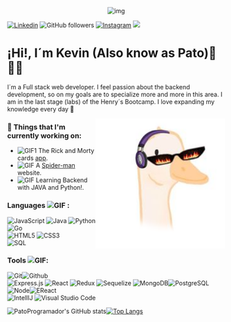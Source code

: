 <div align="center">
  <img  alt="img" width="500px" height="200px" src="https://i.pinimg.com/originals/be/b5/41/beb541eeb1ee06ba00ef55d5baa60773.gif" >
  <br />
</div>

 [![Linkedin](https://img.shields.io/badge/-LinkedIn-blue?style=flat&logo=Linkedin&logoColor=white)](https://www.linkedin.com/in/kevin-pati%C3%B1o/)
 ![GitHub followers](https://img.shields.io/github/followers/PatoProgramador?label=Follow&style=social)
 [![Instagram](https://img.shields.io/badge/-Instagram-c13584?style=flat&labelColor=c13584&logo=instagram&logoColor=white)](https://www.instagram.com/patolocolosofo/)
 <a href="mailto:skpates18@gmail.com"><img  src="https://img.shields.io/badge/-skpates18@gmail.com-black?logo=gmail&style=flat-square"></a>&nbsp;&nbsp;

# ¡Hi!, I´m Kevin (Also know as Pato)👋🐱‍💻
<!--Introduction -->
I´m a Full stack web developer. I feel passion about the backend development, so on my goals are to specialize more and more in this area. I am in the last stage (labs) of the Henry´s Bootcamp. I love expanding my knowledge every day 🚀

<!-- Sofi Draw uwu -->
<img src="https://github.com/PatoProgramador/PatoProgramador/blob/main/src/sofiDraw.png" alt="Draw" align="right" width="300" height="300" />

### 💼  Things that I'm currently working on: 
* <img alt="GIF1" src="https://media.giphy.com/media/3o7aD2d7hy9ktXNDP2/giphy.gif" width="30px" /> The Rick and Morty cards [app](https://github.com/PatoProgramador/Rick-and-Morty-cards-App).
* <img alt="GIF" src="https://brian.carnell.com/wp-content/uploads/2019/12/spiderman-animated-gif.gif" width="40px" /> A [Spider-man](https://github.com/Zetah07/Marvel-Spiderman) website.
* <img alt="GIF" src="https://miro.medium.com/max/1000/1*1Cz76SaTMyMVjzbhigz4Gg.gif" width="40px" /> Learning Backend with JAVA and Python!.

### Languages <img alt="GIF" src="https://res.cloudinary.com/practicaldev/image/fetch/s--3rFO85cD--/c_limit%2Cf_auto%2Cfl_progressive%2Cq_66%2Cw_880/https://thepracticaldev.s3.amazonaws.com/i/bkv3xbjb74epempcjone.gif" width="20px" /> :

![JavaScript](https://img.shields.io/badge/-JavaScript-000000?style=for-the-badge&logo=javascript)
![Java](https://img.shields.io/badge/java-%23ED8B00.svg?style=for-the-badge&logo=java&logoColor=white)
![Python](https://img.shields.io/badge/-Python-000000?style=for-the-badge&logo=python)
![Go](https://img.shields.io/badge/go-%2300ADD8.svg?style=for-the-badge&logo=go&logoColor=white)<br />
![HTML5](https://img.shields.io/badge/-HTML5-000000?style=for-the-badge&logo=html5)
![CSS3](https://img.shields.io/badge/-CSS-000000?style=for-the-badge&logo=css3)<br />
![SQL](https://img.shields.io/badge/-SQL-000000?style=for-the-badge&logo=mysql)

### Tools <img alt="GIF" src="https://i.pinimg.com/originals/b0/c8/19/b0c81961153a56eab83cf03d862345af.gif" width="40px" />:

![Git](https://img.shields.io/badge/-Git-000000?style=for-the-badge&logo=git)![Github](https://img.shields.io/badge/-Github-000000?style=for-the-badge&logo=github) <br />
![Express.js](https://img.shields.io/badge/express.js-%23404d59.svg?style=for-the-badge&logo=express&logoColor=%2361DAFB)
![React](https://img.shields.io/badge/react-%2320232a.svg?style=for-the-badge&logo=react&logoColor=%2361DAFB)
![Redux](https://img.shields.io/badge/redux-%23593d88.svg?style=for-the-badge&logo=redux&logoColor=white)
![Sequelize](https://img.shields.io/badge/Sequelize-52B0E7?style=for-the-badge&logo=Sequelize&logoColor=white)
![MongoDB](https://img.shields.io/badge/-MongoDB-000000?style=for-the-badge&logo=mongodb)![PostgreSQL](https://img.shields.io/badge/-PostgreSQL-000000?style=for-the-badge&logo=postgresql) <br />
![Node](https://img.shields.io/badge/-Node-000000?style=for-the-badge&logo=node.js)![EReact](https://img.shields.io/badge/-React-000000?style=for-the-badge&logo=react) <br />
![IntellIJ](https://img.shields.io/badge/-IntellIJ%20IDEA-000000?style=for-the-badge&logo=intellij%20idea) 
![Visual Studio Code](https://img.shields.io/badge/Visual%20Studio%20Code-0078d7.svg?style=for-the-badge&logo=visual-studio-code&logoColor=white)



![PatoProgramador's GitHub stats](https://github-readme-stats.vercel.app/api?username=PatoProgramador&show_icons=true&theme=synthwave)[![Top Langs](https://github-readme-stats.vercel.app/api/top-langs/?username=PatoProgramador&layout=compact)](https://github.com/anuraghazra/github-readme-stats)

